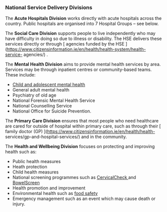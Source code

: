 ###  **National Service Delivery Divisions**

The **Acute Hospitals Division** works directly with acute hospitals across
the country. Public hospitals are organised into 7 Hospital Groups – see
below.

The **Social Care Division** supports people to live independently who may
have difficulty in doing so due to illness or disability. The HSE delivers
these services directly or through [ agencies funded by the HSE
](https://www.citizensinformation.ie/en/health/health-system/health-service-
agencies/) .

The **Mental Health Division** aims to provide mental health services by area.
Services may be through inpatient centres or community-based teams. These
include:

  * [ Child and adolescent mental health ](/en/birth-family-relationships/services-and-supports-for-children/mental-health-services-children-young-people/)
  * General adult mental health 
  * Psychiatry of old age 
  * National Forensic Mental Health Service 
  * National Counselling Service 
  * National Office for Suicide Prevention. 

The **Primary Care Division** ensures that most people who need healthcare are
cared for outside of hospital within primary care, such as through their [
family doctor (GP) ](https://www.citizensinformation.ie/en/health/health-
services/gp-and-hospital-services/) and in the community.

The **Health and Wellbeing Division** focuses on protecting and improving
health such as:

  * Public health measures 
  * Heath protection 
  * Child health measures 
  * National screening programmes such as [ CervicalCheck ](https://www.citizensinformation.ie/en/health/health-services/cancer-services/cervical-screening-programme/) and [ BowelScreen ](https://www.citizensinformation.ie/en/health/health-services/cancer-services/bowelscreen/)
  * Health promotion and improvement 
  * Environmental health such as [ food safety ](https://www.citizensinformation.ie/en/health/food-safety/food-safety-and-environmental-health-services/)
  * Emergency management such as an event which may cause death or injury. 
